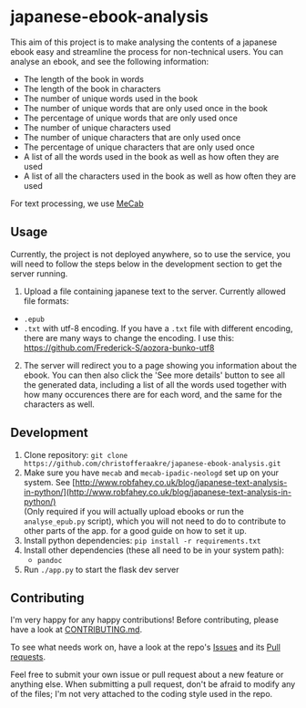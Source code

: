 # japanese-ebook-analysis
This aim of this project is to make analysing the contents
of a japanese ebook easy and streamline the process
for non-technical users. You can analyse an ebook, and see the
following information:
* The length of the book in words
* The length of the book in characters
* The number of unique words used in the book
* The number of unique words that are only used once in the book
* The percentage of unique words that are only used once
* The number of unique characters used
* The number of unique characters that are only used once
* The percentage of unique characters that are only used once
* A list of all the words used in the book as well as how often they
are used
* A list of all the characters used in the book as well as how often
they are used

For text processing, we use [MeCab](https://taku910.github.io/mecab/)

## Usage
Currently, the project is not deployed anywhere, so to use the service,
you will need to follow the steps below in the development section to
get the server running.
1. Upload a file containing japanese text to the server. Currently allowed
file formats:
* `.epub`
* `.txt` with utf-8 encoding. If you have a `.txt` file with different encoding,
there are many ways to change the encoding. I use this: https://github.com/Frederick-S/aozora-bunko-utf8
2. The server will redirect you to a page showing you information about the ebook.
You can then also click the 'See more details' button to see all the generated
data, including a list of all the words used together with how many occurences there
are for each word, and the same for the characters as well.

## Development
1. Clone repository: `git clone https://github.com/christofferaakre/japanese-ebook-analysis.git`
2. Make sure you have `mecab` and `mecab-ipadic-neologd` set up on your system. See
[http://www.robfahey.co.uk/blog/japanese-text-analysis-in-python/](http://www.robfahey.co.uk/blog/japanese-text-analysis-in-python/)
<br>(Only required if you will actually upload ebooks or run the `analyse_epub.py` script),
which you will not need to do to contribute to other parts of the app.
for a good guide on how to set it up.
3. Install python dependencies: `pip install -r requirements.txt`
4. Install other dependencies (these all need to be in your system path):
    * `pandoc`
5. Run `./app.py` to start the flask dev server

## Contributing
I'm very happy for any happy contributions! Before contributing, please
have a look at
[CONTRIBUTING.md](https://github.com/christofferaakre/japanese-ebook-analysis/blob/master/CONTRIBUTING.md).<br>

To see what needs work on, have a look at the repo's
[Issues](https://github.com/christofferaakre/japanese-ebook-analysis/issues)
and its
[Pull requests](https://github.com/christofferaakre/japanese-ebook-analysis/pulls).<br>

Feel free to submit your own issue or pull request about a new feature or anything
else. When submitting a pull request, don't be afraid to modify any of the files;
I'm not very attached to the coding style used in the repo.
